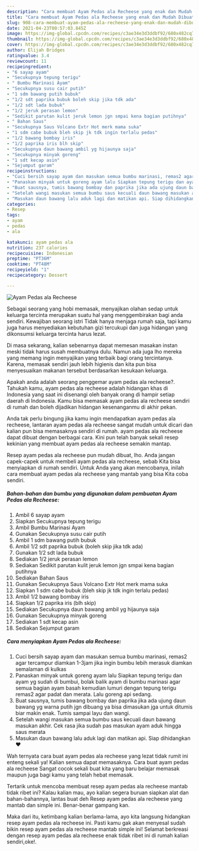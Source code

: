```yaml
---
description: "Cara membuat Ayam Pedas ala Recheese yang enak dan Mudah Dibuat"
title: "Cara membuat Ayam Pedas ala Recheese yang enak dan Mudah Dibuat"
slug: 908-cara-membuat-ayam-pedas-ala-recheese-yang-enak-dan-mudah-dibuat
date: 2021-04-23T00:57:03.845Z
image: https://img-global.cpcdn.com/recipes/c3ae34e3d3ddbf92/680x482cq70/ayam-pedas-ala-recheese-foto-resep-utama.jpg
thumbnail: https://img-global.cpcdn.com/recipes/c3ae34e3d3ddbf92/680x482cq70/ayam-pedas-ala-recheese-foto-resep-utama.jpg
cover: https://img-global.cpcdn.com/recipes/c3ae34e3d3ddbf92/680x482cq70/ayam-pedas-ala-recheese-foto-resep-utama.jpg
author: Elijah Bridges
ratingvalue: 3.4
reviewcount: 11
recipeingredient:
- "6 sayap ayam"
- "Secukupnya tepung terigu"
- " Bumbu Marinasi Ayam"
- "Secukupnya susu cair putih"
- "1 sdm bawang putih bubuk"
- "1/2 sdt paprika bubuk boleh skip jika tdk ada"
- "1/2 sdt lada bubuk"
- "1/2 jeruk perasan lemon"
- "Sedikit parutan kulit jeruk lemon jgn smpai kena bagian putihnya"
- " Bahan Saus"
- "Secukupnya Saus Volcano Extr Hot merk mama suka"
- "1 sdm cabe bubuk bleh skip jk tdk ingin terlalu pedas"
- "1/2 bawang bombay iris"
- "1/2 paprika iris blh skip"
- "Secukupnya daun bawang ambil yg hijaunya saja"
- "Secukupnya minyak goreng"
- "1 sdt kecap asin"
- "Sejumput garam"
recipeinstructions:
- "Cuci bersih sayap ayam dan masukan semua bumbu marinasi, remas2 agar tercampur diamkan 1-3jam jika ingin bumbu lebih merasuk diamkan semalaman di kulkas"
- "Panaskan minyak untuk goreng ayam lalu Siapkan tepung terigu dan ayam yg sudah di bumbui, bolak balik ayam di bumbu marinasi agar semua bagian ayam basah kemudian lumuri dengan tepung terigu remas2 agar padat dan merata. Lalu goreng api sedang."
- "Buat sausnya, tumis bawang bombay dan paprika jika ada ujung daun bawang yg warna putih jgn dibuang ya bisa dimasukan jga untuk ditumis biar makin enak. Tumis sampai layu dan wangi."
- "Setelah wangi masukan semua bumbu saus kecuali daun bawang masukan akhir. Cek rasa jika sudah pas masukan ayam aduk hingga saus merata"
- "Masukan daun bawang lalu aduk lagi dan matikan api. Siap dihidangkan ❤"
categories:
- Resep
tags:
- ayam
- pedas
- ala

katakunci: ayam pedas ala 
nutrition: 237 calories
recipecuisine: Indonesian
preptime: "PT36M"
cooktime: "PT48M"
recipeyield: "1"
recipecategory: Dessert

---
```



![Ayam Pedas ala Recheese](https://img-global.cpcdn.com/recipes/c3ae34e3d3ddbf92/680x482cq70/ayam-pedas-ala-recheese-foto-resep-utama.jpg)

Sebagai seorang yang hobi memasak, menyajikan olahan sedap untuk keluarga tercinta merupakan suatu hal yang menggembirakan bagi anda sendiri. Kewajiban seorang istri Tidak hanya menjaga rumah saja, tapi kamu juga harus menyediakan kebutuhan gizi tercukupi dan juga hidangan yang dikonsumsi keluarga tercinta harus lezat.

Di masa  sekarang, kalian sebenarnya dapat memesan masakan instan meski tidak harus susah membuatnya dulu. Namun ada juga lho mereka yang memang ingin menyajikan yang terbaik bagi orang tercintanya. Karena, memasak sendiri jauh lebih higienis dan kita pun bisa menyesuaikan makanan tersebut berdasarkan kesukaan keluarga. 



Apakah anda adalah seorang penggemar ayam pedas ala recheese?. Tahukah kamu, ayam pedas ala recheese adalah hidangan khas di Indonesia yang saat ini disenangi oleh banyak orang di hampir setiap daerah di Indonesia. Kamu bisa memasak ayam pedas ala recheese sendiri di rumah dan boleh dijadikan hidangan kesenanganmu di akhir pekan.

Anda tak perlu bingung jika kamu ingin mendapatkan ayam pedas ala recheese, lantaran ayam pedas ala recheese sangat mudah untuk dicari dan kalian pun bisa memasaknya sendiri di rumah. ayam pedas ala recheese dapat dibuat dengan berbagai cara. Kini pun telah banyak sekali resep kekinian yang membuat ayam pedas ala recheese semakin mantap.

Resep ayam pedas ala recheese pun mudah dibuat, lho. Anda jangan capek-capek untuk membeli ayam pedas ala recheese, sebab Kita bisa menyiapkan di rumah sendiri. Untuk Anda yang akan mencobanya, inilah cara membuat ayam pedas ala recheese yang mantab yang bisa Kita coba sendiri.

<!--inarticleads1-->

##### Bahan-bahan dan bumbu yang digunakan dalam pembuatan Ayam Pedas ala Recheese:

1. Ambil 6 sayap ayam
1. Siapkan Secukupnya tepung terigu
1. Ambil  Bumbu Marinasi Ayam
1. Gunakan Secukupnya susu cair putih
1. Ambil 1 sdm bawang putih bubuk
1. Ambil 1/2 sdt paprika bubuk (boleh skip jika tdk ada)
1. Gunakan 1/2 sdt lada bubuk
1. Sediakan 1/2 jeruk perasan lemon
1. Sediakan Sedikit parutan kulit jeruk lemon jgn smpai kena bagian putihnya
1. Sediakan  Bahan Saus
1. Gunakan Secukupnya Saus Volcano Extr Hot merk mama suka
1. Siapkan 1 sdm cabe bubuk (bleh skip jk tdk ingin terlalu pedas)
1. Ambil 1/2 bawang bombay iris
1. Siapkan 1/2 paprika iris (blh skip)
1. Sediakan Secukupnya daun bawang ambil yg hijaunya saja
1. Gunakan Secukupnya minyak goreng
1. Sediakan 1 sdt kecap asin
1. Sediakan Sejumput garam




<!--inarticleads2-->

##### Cara menyiapkan Ayam Pedas ala Recheese:

1. Cuci bersih sayap ayam dan masukan semua bumbu marinasi, remas2 agar tercampur diamkan 1-3jam jika ingin bumbu lebih merasuk diamkan semalaman di kulkas
1. Panaskan minyak untuk goreng ayam lalu Siapkan tepung terigu dan ayam yg sudah di bumbui, bolak balik ayam di bumbu marinasi agar semua bagian ayam basah kemudian lumuri dengan tepung terigu remas2 agar padat dan merata. Lalu goreng api sedang.
1. Buat sausnya, tumis bawang bombay dan paprika jika ada ujung daun bawang yg warna putih jgn dibuang ya bisa dimasukan jga untuk ditumis biar makin enak. Tumis sampai layu dan wangi.
1. Setelah wangi masukan semua bumbu saus kecuali daun bawang masukan akhir. Cek rasa jika sudah pas masukan ayam aduk hingga saus merata
1. Masukan daun bawang lalu aduk lagi dan matikan api. Siap dihidangkan ❤




Wah ternyata cara buat ayam pedas ala recheese yang lezat tidak rumit ini enteng sekali ya! Kalian semua dapat memasaknya. Cara buat ayam pedas ala recheese Sangat cocok sekali buat kita yang baru belajar memasak maupun juga bagi kamu yang telah hebat memasak.

Tertarik untuk mencoba membuat resep ayam pedas ala recheese mantab tidak ribet ini? Kalau kalian mau, ayo kalian segera buruan siapkan alat dan bahan-bahannya, lantas buat deh Resep ayam pedas ala recheese yang mantab dan simple ini. Benar-benar gampang kan. 

Maka dari itu, ketimbang kalian berlama-lama, ayo kita langsung hidangkan resep ayam pedas ala recheese ini. Pasti kamu gak akan menyesal sudah bikin resep ayam pedas ala recheese mantab simple ini! Selamat berkreasi dengan resep ayam pedas ala recheese enak tidak ribet ini di rumah kalian sendiri,oke!.

